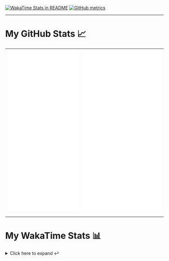 [![WakaTime Stats in README](https://github.com/LOsioChico/LOsioChico/actions/workflows/waka.yml/badge.svg)](https://github.com/LOsioChico/LOsioChico/actions/workflows/waka.yml) [![GitHub metrics](https://github.com/LOsioChico/LOsioChico/actions/workflows/metrics.yml/badge.svg)](https://github.com/LOsioChico/LOsioChico/actions/workflows/metrics.yml)

---

# My GitHub Stats 📈

| ![](./assets/metrics.svg) | ![](./assets/metrics2.svg) |
| ------------------------- | -------------------------- |

---

# My WakaTime Stats 📊

<details>
<summary>Click here to expand ↩️</summary>
<br>

<!--START_SECTION:waka-->
![Code Time](http://img.shields.io/badge/Code%20Time-1%2C968%20hrs%2012%20mins-blue)

![Lines of code](https://img.shields.io/badge/From%20Hello%20World%20I%27ve%20Written-387.5%20thousand%20lines%20of%20code-blue)

**🐱 My GitHub Data** 

> 📦 635.0 kB Used in GitHub's Storage 
 > 
> 🚫 Not Opted to Hire
 > 
> 📜 28 Public Repositories 
 > 
> 🔑 32 Private Repositories 
 > 
**I'm a Night 🦉** 

```text
🌞 Morning                606 commits         ███░░░░░░░░░░░░░░░░░░░░░░   13.94 % 
🌆 Daytime                1352 commits        ████████░░░░░░░░░░░░░░░░░   31.10 % 
🌃 Evening                1494 commits        █████████░░░░░░░░░░░░░░░░   34.37 % 
🌙 Night                  895 commits         █████░░░░░░░░░░░░░░░░░░░░   20.59 % 
```
📅 **I'm Most Productive on Thursday** 

```text
Monday                   600 commits         ███░░░░░░░░░░░░░░░░░░░░░░   13.80 % 
Tuesday                  652 commits         ████░░░░░░░░░░░░░░░░░░░░░   15.00 % 
Wednesday                488 commits         ███░░░░░░░░░░░░░░░░░░░░░░   11.23 % 
Thursday                 798 commits         █████░░░░░░░░░░░░░░░░░░░░   18.36 % 
Friday                   665 commits         ████░░░░░░░░░░░░░░░░░░░░░   15.30 % 
Saturday                 743 commits         ████░░░░░░░░░░░░░░░░░░░░░   17.09 % 
Sunday                   401 commits         ██░░░░░░░░░░░░░░░░░░░░░░░   09.22 % 
```


📊 **This Week I Spent My Time On** 

```text
💬 Programming Languages: 
Scala                    6 hrs 58 mins       ████████████████████████░   94.95 % 
JSON                     17 mins             █░░░░░░░░░░░░░░░░░░░░░░░░   03.93 % 
Markdown                 3 mins              ░░░░░░░░░░░░░░░░░░░░░░░░░   00.88 % 
JavaScript               0 secs              ░░░░░░░░░░░░░░░░░░░░░░░░░   00.20 % 
Java Properties          0 secs              ░░░░░░░░░░░░░░░░░░░░░░░░░   00.03 % 
```

**I Mostly Code in TypeScript** 

```text
TypeScript               33 repos            █████████████░░░░░░░░░░░░   52.38 % 
Scala                    8 repos             ███░░░░░░░░░░░░░░░░░░░░░░   12.70 % 
JavaScript               6 repos             ██░░░░░░░░░░░░░░░░░░░░░░░   09.52 % 
CSS                      5 repos             ██░░░░░░░░░░░░░░░░░░░░░░░   07.94 % 
Java                     2 repos             █░░░░░░░░░░░░░░░░░░░░░░░░   03.17 % 
```




 Last Updated on 18/01/2025 01:01:29 UTC
<!--END_SECTION:waka-->

## </details>
